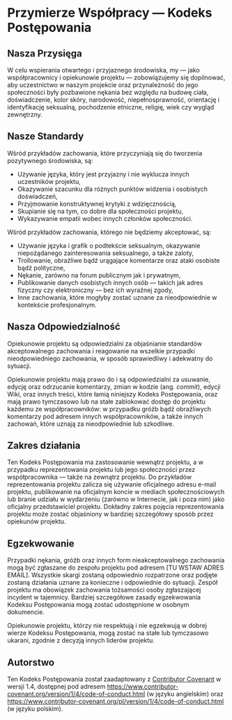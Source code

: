 
# Przymierze Współpracy — Kodeks Postępowania

## Nasza Przysięga

W celu wspierania otwartego i przyjaznego środowiska, my — jako współpracownicy i opiekunowie projektu — zobowiązujemy się dopilnować, aby uczestnictwo w naszym projekcie oraz przynależność do jego społeczności były pozbawione nękania bez względu na budowę ciała, doświadczenie, kolor skóry, narodowość, niepełnosprawność, orientację i identyfikację seksualną, pochodzenie etniczne, religię, wiek czy wygląd zewnętrzny.

## Nasze Standardy

Wśród przykładów zachowania, które przyczyniają się do tworzenia pozytywnego
środowiska, są:

* Używanie języka, który jest przyjazny i nie wyklucza innych uczestników projektu,
* Okazywanie szacunku dla różnych punktów widzenia i osobistych doświadczeń,
* Przyjmowanie konstruktywnej krytyki z wdzięcznością,
* Skupianie się na tym, co dobre dla społeczności projektu,
* Wykazywanie empatii wobec innych członków społeczności.

Wśród przykładów zachowania, którego nie będziemy akceptować, są:

* Używanie języka i grafik o podtekście seksualnym, okazywanie niepożądanego zainteresowania seksualnego, a także zaloty,
* Trollowanie, obraźliwe bądź urągające komentarze oraz ataki osobiste bądź polityczne,
* Nękanie, zarówno na forum publicznym jak i prywatnym,
* Publikowanie danych osobistych innych osób — takich jak adres fizyczny czy elektroniczny — bez ich wyraźnej zgody,
* Inne zachowania, które mogłyby zostać uznane za nieodpowiednie w kontekście profesjonalnym.

## Nasza Odpowiedzialność

Opiekunowie projektu są odpowiedzialni za objaśnianie standardów akceptowalnego zachowania i reagowanie na wszelkie przypadki nieodpowiedniego zachowania, w sposób sprawiedliwy i adekwatny do sytuacji.

Opiekunowie projektu mają prawo do i są odpowiedzialni za usuwanie, edycję oraz odrzucanie komentarzy, zmian w kodzie (ang. _commit_), edycji Wiki, oraz innych treści, które łamią niniejszy Kodeks Postępowania, oraz mają prawo tymczasowo lub na stałe zablokować dostęp do projektu każdemu ze współpracowników: w przypadku gróźb bądź obraźliwych komentarzy pod adresem innych współpracowników, a także innych zachowań, które uznają za nieodpowiednie lub szkodliwe.

## Zakres działania

Ten Kodeks Postępowania ma zastosowanie wewnątrz projektu, a w przypadku reprezentowania projektu lub jego społeczności przez współpracownika — także na zewnątrz projektu. Do przykładów reprezentowania projektu zalicza się używanie oficjalnego adresu e-mail projektu, publikowanie na oficjalnym koncie w mediach społecznościowych lub branie udziału w wydarzeniu (zarówno w Internecie, jak i poza nim) jako oficjalny przedstawiciel projektu. Dokładny zakres pojęcia reprezentowania projektu może zostać objaśniony w bardziej szczegółowy sposób przez opiekunów projektu.

## Egzekwowanie

Przypadki nękania, gróźb oraz innych form nieakceptowalnego zachowania mogą być zgłaszane do zespołu projektu pod adresem [TU WSTAW ADRES EMAIL]. Wszystkie skargi zostaną odpowiednio rozpatrzone oraz podjęte zostaną działania uznane za konieczne i odpowiednie do sytuacji. Zespół projektu ma obowiązek zachowania tożsamości osoby zgłaszającej incydent w tajemnicy. Bardziej szczegółowe zasady egzekwowania Kodeksu Postępowania mogą zostać udostępnione w osobnym dokumencie.

Opiekunowie projektu, którzy nie respektują i nie egzekwują w dobrej wierze Kodeksu Postępowania, mogą zostać na stałe lub tymczasowo ukarani, zgodnie z decyzją innych liderów projektu.

## Autorstwo

Ten Kodeks Postępowania został zaadaptowany z [Contributor Covenant][homepage] w
wersji 1.4, dostępnej pod adresem https://www.contributor-covenant.org/version/1/4/code-of-conduct.html
(w języku angielskim) oraz https://www.contributor-covenant.org/pl/version/1/4/code-of-conduct.html
(w języku polskim).

[homepage]: https://www.contributor-covenant.org/
